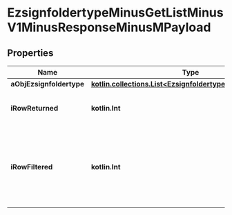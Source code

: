 
# EzsignfoldertypeMinusGetListMinusV1MinusResponseMinusMPayload

## Properties
Name | Type | Description | Notes
------------ | ------------- | ------------- | -------------
**aObjEzsignfoldertype** | [**kotlin.collections.List&lt;EzsignfoldertypeMinusListElement&gt;**](EzsignfoldertypeMinusListElement.md) |  | 
**iRowReturned** | **kotlin.Int** | The number of rows returned | 
**iRowFiltered** | **kotlin.Int** | The number of rows matching your filters (if any) or the total number of rows | 



